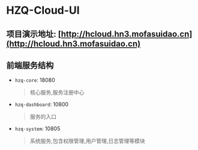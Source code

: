 # HZQ-Cloud-UI


## 项目演示地址: [http://hcloud.hn3.mofasuidao.cn](http://hcloud.hn3.mofasuidao.cn)

## 前端服务结构

- `hzq-core`: 18080

  > 核心服务,服务注册中心

- `hzq-dashboard`: 10800

  > 服务的入口

- `hzq-system`: 10805
  > 系统服务,包含权限管理,用户管理,日志管理等模块

